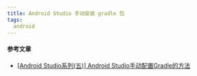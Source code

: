 ```yaml
---
title: Android Studio 手动安装 gradle 包
tags:
  android
---
```


#### 参考文章

- [[Android Studio系列(五)] Android Studio手动配置Gradle的方法](https://blog.csdn.net/fuchaosz/article/details/51567808)